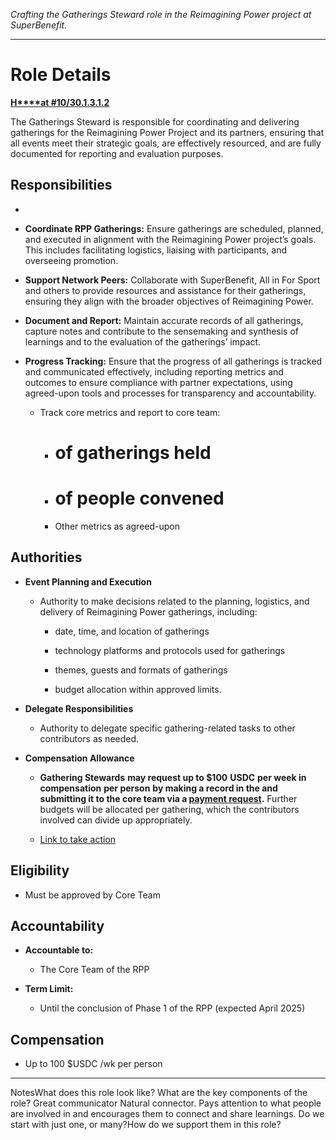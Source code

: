 
_Crafting the Gatherings Steward role in the Reimagining Power project at SuperBenefit._  

---

# Role Details

[**H****at #10/30.1.3.1.2**](https://app.hatsprotocol.xyz/trees/10/30?hatId=30.1.3.1.2)

The Gatherings Steward is responsible for coordinating and delivering gatherings for the Reimagining Power Project and its partners, ensuring that all events meet their strategic goals, are effectively resourced, and are fully documented for reporting and evaluation purposes.

## Responsibilities

-  

  - **Coordinate RPP Gatherings:** Ensure gatherings are scheduled, planned, and executed in alignment with the Reimagining Power project’s goals. This includes facilitating logistics, liaising with participants, and overseeing promotion.

  - **Support Network Peers:** Collaborate with SuperBenefit, All in For Sport and others to provide resources and assistance for their gatherings, ensuring they align with the broader objectives of Reimagining Power. 

  - **Document and Report:** Maintain accurate records of all gatherings, capture notes and contribute to the sensemaking and synthesis of learnings and to the evaluation of the gatherings’ impact. 

  - **Progress Tracking:** Ensure that the progress of all gatherings is tracked and communicated effectively, including reporting metrics and outcomes to ensure compliance with partner expectations, using agreed-upon tools and processes for transparency and accountability.

    - Track core metrics and report to core team:

      - # of gatherings held

      - # of people convened

      - Other metrics as agreed-upon

## Authorities

- **Event Planning and Execution**

  - Authority to make decisions related to the planning, logistics, and delivery of Reimagining Power gatherings, including:

    - date, time, and location of gatherings

    - technology platforms and protocols used for gatherings

    - themes, guests and formats of gatherings

    - budget allocation within approved limits.

- **Delegate Responsibilities**

  - Authority to delegate specific gathering-related tasks to other contributors as needed.

- **Compensation Allowance**

  - **Gathering Stewards** **may request up to $****1****00** **USDC** **per week in compensation** **per person** **by making a record in the   and submitting it to the core team via a **[**payment request**](https://app.onchainden.com/payment-requests/new-request/ad5198fa-0a29-4009-b774-3eebed78d3d3)**.** Further budgets will be allocated per gathering, which the contributors involved can divide up appropriately.

  - [Link to take action](https://app.onchainden.com/payment-requests/new-request/ad5198fa-0a29-4009-b774-3eebed78d3d3)

## Eligibility

- Must be approved by Core Team

## Accountability

- **Accountable to:**

  - The Core Team of the RPP

- **Term Limit:**

  - Until the conclusion of Phase 1 of the RPP (expected April 2025)

## Compensation

- Up to 100 $USDC /wk per person


---

NotesWhat does this role look like? What are the key components of the role?	Great communicator	Natural connector. Pays attention to what people are involved in and encourages them to connect and share learnings.	Do we start with just one, or many?How do we support them in this role?
